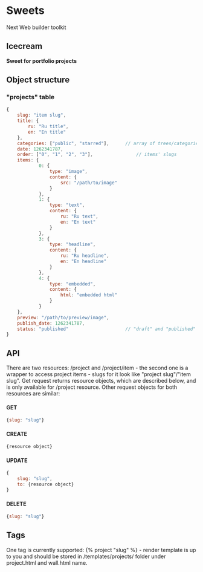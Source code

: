 # Sweets
Next Web builder toolkit

## Icecream
**Sweet for portfolio projects**

## Object structure

### "projects" table

```js
{
	slug: "item slug",
	title: {
		ru: "Ru title",
		en: "En title"
	},
	categories: ["public", "starred"],		// array of trees/categories items
	date: 1262341787,
	order: ["0", "1", "2", "3"],				// items' slugs
	items: {
			0: {
				type: "image",
				content: {
					src: "/path/to/image"
				}
			},
			1: {
				type: "text",
				content: {
					ru: "Ru text",
					en: "En text"
				}
			},
			3: {
				type: "headline",
				content: {
					ru: "Ru headline",
					en: "En headline"
				}
			},
			4: {
				type: "embedded",
				content: {
					html: "embedded html"
				}
			}
	},
	preview: "/path/to/preview/image",
	publish_date: 1262341787,
	status: "published"						// "draft" and "published" are currently supported, "draft" projects are not available 
}
```

## API
There are two resources: /project and /project/item - the second one is a wrapper to access project items - slugs for it look like "project slug"/"item slug". Get request returns resource objects, which are described below, and is only available for /project resource. Other request objects for both resources are similar:

#### GET
```js
{slug: "slug"}
```

#### CREATE
```js
{resource object}
```

#### UPDATE
```js
{
	slug: "slug", 
	to: {resource object}
}
```

#### DELETE
```js
{slug: "slug"}
```

## Tags
One tag is currently supported: {% project "slug" %} - render template is up to you and should be stored in /templates/projects/ folder under project.html and wall.html name.